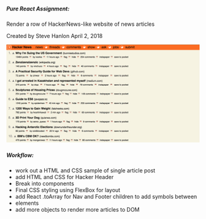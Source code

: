 ##### Pure React Assignment:
Render a row of HackerNews-like website of news articles

Created by Steve Hanlon April 2, 2018

![HackerNews Components Sample](hacker_ex.png)

##### Workflow:
- work out a HTML and CSS sample of single article post
- add HTML and CSS for Hacker Header
- Break into components
- Final CSS styling using FlexBox for layout
- add React .toArray for Nav and Footer children to add symbols between <li> elements
- add more objects to render more articles to DOM
